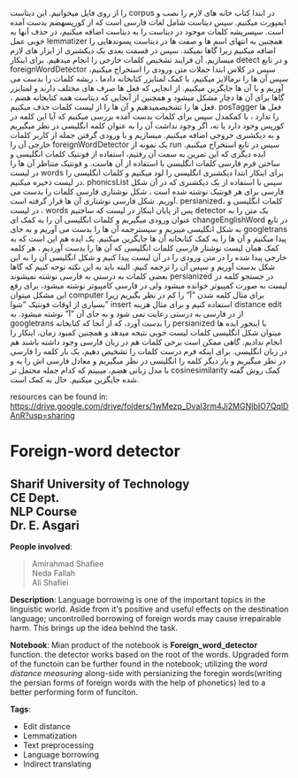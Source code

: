 
را از روی فایل میخوانیم. این دیتاست ⅽorpus در ابتدا کتاب خانه های لازم را نصب و ایمپورت میکنیم. سپس دیتاست
شامل لغات فارسی است که از کورپسهضم بدست آمده است. سپسریشه کلمات موجود در دیتاست را به دیتاست اضافه میکنیم،
در حذف آنها به خوبی عمل ⅼeⅿⅿatizer همچنین به انتهای اسم ها و صفت ها در دیتاست پسوندهایی را اضافه میکنیم زیرا گاها
نمیکند.
سپس در قسمت بعدی یک دیکشنری از ابزار های لازم میسازیم.
آن فرایند تشخیص کلمات خارجی را انجام میدهیم. برای اینکار ⅾeteⅽt و در تابع foreignWorⅾⅮeteⅽtor سپس در کلاس
ابتدا جملات متن ورودی را استخراج میکنیم، سپس آن ها را نرمالایز میکنیم، با کمک لمتایزر کتابخانه دادما ، ریشه کلمات را
بدست می آوریم و با آن ها جایگزین میکنیم.
از انجایی که فعل ها صرف های مختلف دارند و لمتایزر گاها برای آن ها دچار مشکل میشود و همچنین از آنجایی که دیتاست همه
کتابخانه هضم ، فعل ها را تشخیصمیدهیم و آن ها را از لیست کلمات حذف میکنیم. posTagger فعل ها را ندارد ، با کمکمدل
سپس برای کلمات بدست آمده بررسی میکنیم که آیا این کلمه در کورپس وجود دارد یا نه، اگر وجود نداشت آن را به عنوان کلمه
انگلیسی در نظر میگیریم و به دیکشنری خروجی اضافه میکنیم.
میسازیم و با ورودی گرفتن جمله از کاربر کلمات خارجی آن را foreignWorⅾⅮeteⅽtor یک نمونه از run سپس در تابع
استخراج میکنیم.
ایده دیگری که این تمرین به سمت آن رفتیم، استفاده از فونتیک کلمات انگلیسی و ساختن فرم فارسی کلمات انگلیسی با استفاده
از آن هاست.
و فونتیک متناظر آن ها را در لیست worⅾs برای اینکار ابتدا دیکشنری انگلیسی را لود میکنیم و کلمات انگلیسی را در لیست
ذخیره میکنیم. phoniⅽsⅬist
سپس با استفاده از یک دیکشنری که در آن شکل فارسی برای هر فونتیک نوشته شده است ، شکل نوشتاری فارسی کلمات را
بدست می آوریم.
شکل فارسی نوشتاری آن ها قرار گرفته است. persianizeⅾ، کلمات انگلیسی و در لیست ، worⅾs پس از پایان اینکار در لیست
که ساختیم ⅾeteⅽtor یک متن را به عنوان ورودی میگیریم و کلمات انگلیسی آن را به کمک ای ⅽhangeEngⅼishWorⅾ در تابع
به شکل انگلیسی میبریم و سپسترجمه آن ها را بدست می آوریم و به جای googⅼetrans پیدا میکنیم و آن ها را به کمک کتابخانه
آن ها جایگزین میکنیم.
یک ایده هم این است که به کمک همان لیست نوشتار فارسی کلمات انگلیسی که آن ها را بدست آوردیم ، هر کلمه خارجی پیدا
شده را در متن ورودی را در آن لیست پیدا کنیم و شکل انگلیسی آن را به این شکل بدست آوریم و سپس آن را ترجمه کنیم. البته
باید به این نکته توجه کنیم که گاها بعضی کلمات به درستی به فارسی نوشته نمیشوند persianizeⅾ در جستجو کلمه در لیست
به صورت کمپیوتر خوانده میشود ولی در فارسی کامپیوتر نوشته میشود، برای رفع این مشکل میتوان ⅽoⅿputer برای مثال کلمه
شدن ”آ” را کم در نظر بگیریم زیرا بسیاری از اوقات فونتیک ”شوا” insert استفاده کنیم و برای مثال هزینه ⅾistanⅽe eⅾit از
در فارسی به درستی رعایت نمی شود و به جای آن ”آ” نوشته میشود.
به googⅼetrans را بدست آورد، که از آنجا که کتابخانه persianizeⅾ با اینجور ایده ها میتوان شکل انگلیسی کلمات لیست
خوبی نتیجه میدهد و همچنین کمبود زمان، اینکار را انجام ندادیم.
گاهی ممکن است برخی کلمات هم در زبان فارسی وجود داشته باشند هم در زبان انگلیسی. برای اینکه فرم درست کلمات
را تشخیص دهیم، یک بار کلمه را فارسی در نظر میگیریم و بار دیگر کلمه را انگلیسی در نظر میگیریم و معادل فارسی اش را به
و با مدل زبانی هضم، میبینم که کدام جمله محتمل تر ⅽosinesiⅿiⅼarity کمک روش گفته شده جایگزین میکنیم. حال به کمک
است.

resources can be found in:
https://drive.google.com/drive/folders/1wMezp_Dval3rm4Ji2MGNIbIO7QqlDAnR?usp=sharing



# Foreign-word detector
## Sharif University of Technology <br/> CE Dept. <br/> NLP Course<br/> Dr. E. Asgari

**People involved**:<br/>
>Amirahmad Shafiee<br/>
>Neda Fallah<br/>
>Ali Shafiei

**Description**: Language borrowing is one of the important topics in the linguistic world. Aside from it's positive and useful effects on the destination language; uncontrolled borrowing of foreign words may cause irrepairable harm. This brings up the idea behind the task.

**Notebook**: Mian product of the notebook is **Foreign_word_detector** function. the detector works based on the root of the words. Upgraded form of the functoin can be further found in the notebook; utilizing the *word distance measuring* along-side with persianizing the foregin words(writing the persian forms of foreign words with the help of phonetics) led to a better performing form of funciton.

**Tags**:
* Edit distance
* Lemmatization
* Text preprocessing
* Language borrowing
* Indirect translating

